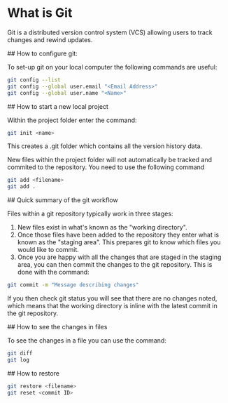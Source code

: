 
# What is Git 

Git is a distributed version control system (VCS) allowing users to track changes and rewind updates. 

## How to configure git: 

To set-up git on your local computer the following commands are useful: 

```bash
git config --list 
git config --global user.email "<Email Address>"
git config --global user.name "<Name>" 
```

## How to start a new local project 

Within the project folder enter the command: 

```bash
git init <name>
```

This creates a .git folder which contains all the version history data. 

New files within the project folder will not automatically be tracked and commited to the repository. You need to use the following command 

```bash
git add <filename>
git add . 
```

## Quick summary of the git workflow

Files within a git repository typically work in three stages: 
1. New files exist in what's known as the "working directory". 
2. Once those files have been added to the repository they enter what is known as the "staging area". This prepares git to know which files you would like to commit. 
3. Once you are happy with all the changes that are staged in the staging area, you can then commit the changes to the git repository. This is done with the command:

```bash
git commit -m "Message describing changes" 
```

If you then check git status you will see that there are no changes noted, which means that the working directory is inline with the latest commit in the git repository. 

## How to see the changes in files 

To see the changes in a file you can use the command: 

```bash
git diff
git log
```

## How to restore 

```bash
git restore <filename>
git reset <commit ID>
```




